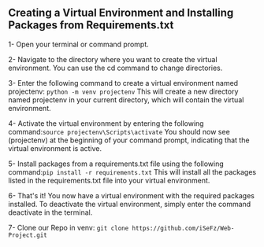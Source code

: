 ## Creating a Virtual Environment and Installing Packages from Requirements.txt 
1- Open your terminal or command prompt.

2- Navigate to the directory where you want to create the virtual environment. You can use the cd command to change directories.

3- Enter the following command to create a virtual environment named projectenv: ```python -m venv projectenv```
This will create a new directory named projectenv in your current directory, which will contain the virtual environment.

4- Activate the virtual environment by entering the following command:```source projectenv\Scripts\activate```
You should now see (projectenv) at the beginning of your command prompt, indicating that the virtual environment is active.

5- Install packages from a requirements.txt file using the following command:```pip install -r requirements.txt```
This will install all the packages listed in the requirements.txt file into your virtual environment.

6- That's it! You now have a virtual environment with the required packages installed. To deactivate the virtual environment, simply enter the command deactivate in the terminal.

7- Clone our Repo in venv: ```git clone https://github.com/iSeFz/Web-Project.git```